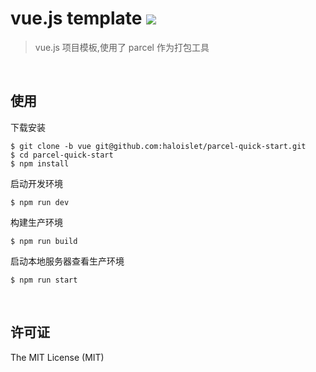 vue.js template ![](https://img.shields.io/npm/l/whistle.svg?style=flat-square)
================================================================================
> vue.js 项目模板,使用了 parcel 作为打包工具
<br>

## 使用
下载安装
```
$ git clone -b vue git@github.com:haloislet/parcel-quick-start.git
$ cd parcel-quick-start
$ npm install
```

启动开发环境
```
$ npm run dev 
```
构建生产环境
```
$ npm run build
```
启动本地服务器查看生产环境
```
$ npm run start
```

<br>

## 许可证

The MIT License (MIT)
